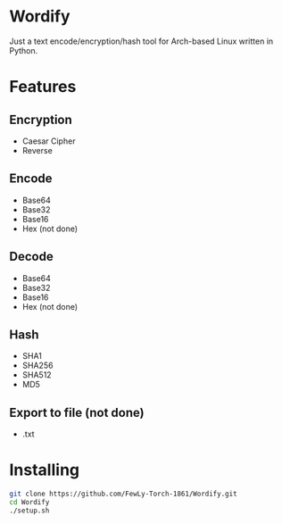 # Wordify
Just a text encode/encryption/hash tool for Arch-based Linux written in Python.

# Features
## Encryption
- Caesar Cipher
- Reverse

## Encode
- Base64
- Base32
- Base16
- Hex (not done)

## Decode
- Base64
- Base32
- Base16
- Hex (not done)

## Hash
- SHA1
- SHA256
- SHA512
- MD5

## Export to file (not done)
- .txt

# Installing
```sh
git clone https://github.com/FewLy-Torch-1861/Wordify.git
cd Wordify
./setup.sh
```
